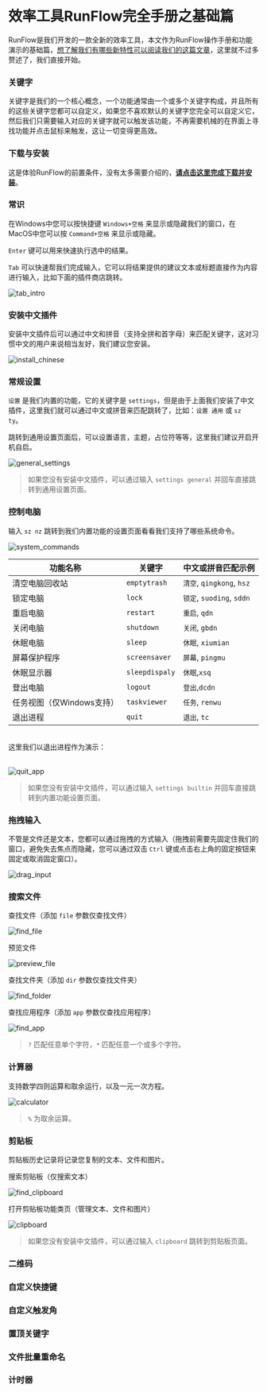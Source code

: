 # 效率工具RunFlow完全手册之基础篇

RunFlow是我们开发的一款全新的效率工具，本文作为RunFlow操作手册和功能演示的基础篇，[想了解我们有哪些新特性可以阅读我们的这篇文章](runflow_first_release.md)，这里就不过多赘述了，我们直接开始。

### 关键字

关键字是我们的一个核心概念，一个功能通常由一个或多个关键字构成，并且所有的这些关键字您都可以自定义，如果您不喜欢默认的关键字您完全可以自定义它，然后我们只需要输入对应的关键字就可以触发该功能，不再需要机械的在界面上寻找功能并点击鼠标来触发，这让一切变得更高效。

### 下载与安装

这是体验RunFlow的前置条件，没有太多需要介绍的，[**请点击这里完成下载并安装**](https://myrest.top/zh-cn/myflow/download)。

### 常识

在Windows中您可以按快捷键 `Windows+空格` 来显示或隐藏我们的窗口，在MacOS中您可以按 `Command+空格` 来显示或隐藏。

`Enter` 键可以用来快速执行选中的结果。

`Tab` 可以快速帮我们完成输入，它可以将结果提供的建议文本或标题直接作为内容进行输入，比如下面的插件商店跳转。

![tab_intro](../images/tab_intro_zhcn.gif)

### 安装中文插件

安装中文插件后可以通过中文和拼音（支持全拼和首字母）来匹配关键字，这对习惯中文的用户来说相当友好，我们建议您安装。

![install_chinese](../images/install_plugin_chinese_zhcn.gif)

### 常规设置

`设置` 是我们内置的功能，它的关键字是 `settings`，但是由于上面我们安装了中文插件，这里我们就可以通过中文或拼音来匹配跳转了，比如：`设置 通用` 或 `sz ty`。

跳转到通用设置页面后，可以设置语言，主题，占位符等等，这里我们建议开启开机自启。

![general_settings](../images/general_settings_zhcn.gif)

> 如果您没有安装中文插件，可以通过输入 `settings general` 并回车直接跳转到通用设置页面。

### 控制电脑

输入 `sz nz` 跳转到我们内置功能的设置页面看看我们支持了哪些系统命令。

![system_commands](../images/system_commands_zhcn.gif)

| 功能名称             | 关键字            | 中文或拼音匹配示例               |
|------------------|----------------|-------------------------|
| 清空电脑回收站          | `emptytrash`   | `清空`, `qingkong`, `hsz` |
| 锁定电脑             | `lock`         | `锁定`, `suoding`, `sddn` |
| 重启电脑             | `restart`      | `重启`, `qdn`             |
| 关闭电脑             | `shutdown`     | `关闭`, `gbdn`            |
| 休眠电脑             | `sleep`        | `休眠`, `xiumian`         |
| 屏幕保护程序           | `screensaver`  | `屏幕`, `pingmu`          |
| 休眠显示器            | `sleepdispaly` | `休眠`,`xsq`              |
| 登出电脑             | `logout`       | `登出`,`dcdn`             |
| 任务视图（仅Windows支持） | `taskviewer`   | `任务`, `renwu`           |
| 退出进程             | `quit`         | `退出`, `tc`              |

<br/>
这里我们以退出进程作为演示：
<br/><br/>

![quit_app](../images/quit_app_zhcn.gif)

> 如果您没有安装中文插件，可以通过输入 `settings builtin` 并回车直接跳转到内置功能设置页面。

### 拖拽输入

不管是文件还是文本，您都可以通过拖拽的方式输入（拖拽前需要先固定住我们的窗口，避免失去焦点而隐藏，您可以通过双击 `Ctrl` 键或点击右上角的固定按钮来固定或取消固定窗口）。

![drag_input](../images/drag_input_zhcn.gif)

### 搜索文件

查找文件（添加 `file` 参数仅查找文件）

![find_file](../images/find_file_zhcn.gif)

预览文件

![preview_file](../images/preview_file_zhcn.gif)

查找文件夹（添加 `dir` 参数仅查找文件夹）

![find_folder](../images/find_folder_zhcn.gif)

查找应用程序（添加 `app` 参数仅查找应用程序）

![find_app](../images/find_app_zhcn.gif)

> `?` 匹配任意单个字符，`*` 匹配任意一个或多个字符。

### 计算器

支持数学四则运算和取余运行，以及一元一次方程。

![calculator](../images/calculator_zhcn.gif)

> `%` 为取余运算。

### 剪贴板

剪贴板历史记录将记录您复制的文本、文件和图片。

搜索剪贴板（仅搜索文本）

![find_clipboard](../images/find_clipboard_zhcn.gif)

打开剪贴板功能类页（管理文本、文件和图片）

![clipboard](../images/clipboard_func_zhcn.gif)

> 如果您没有安装中文插件，可以通过输入 `clipboard` 跳转到剪贴板页面。

### 二维码

### 自定义快捷键

### 自定义触发角

### 置顶关键字

### 文件批量重命名

### 计时器
